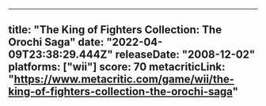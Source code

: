 
---
title: "The King of Fighters Collection: The Orochi Saga"
date: "2022-04-09T23:38:29.444Z"
releaseDate: "2008-12-02"
platforms: ["wii"]
score: 70
metacriticLink: "https://www.metacritic.com/game/wii/the-king-of-fighters-collection-the-orochi-saga"
---
